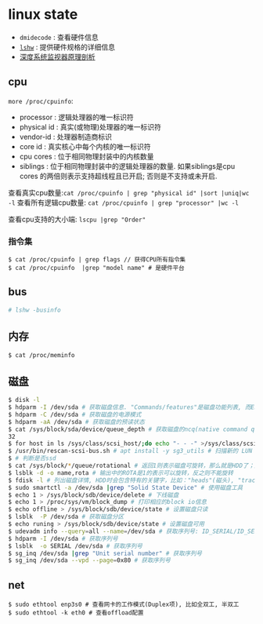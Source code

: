 # linux state
- `dmidecode` : 查看硬件信息
- [`lshw`](https://linux.cn/article-11194-1.html) : 提供硬件规格的详细信息
- [深度系统监视器原理剖析](https://manateelazycat.github.io/deepin/2017/07/22/deepin-system-monitor.html)

## cpu
`more /proc/cpuinfo`:
- processor : 逻辑处理器的唯一标识符
- physical id : 真实(或物理)处理器的唯一标识符
- vendor-id : 处理器制造商标识
- core id : 真实核心中每个内核的唯一标识符
- cpu cores : 位于相同物理封装中的内核数量
- siblings : 位于相同物理封装中的逻辑处理器的数量. 如果siblings是cpu cores 的两倍则表示支持超线程且已开启; 否则是不支持或未开启.

查看真实cpu数量:`cat /proc/cpuinfo | grep "physical id" |sort |uniq|wc -l`
查看所有逻辑cpu数量: `cat /proc/cpuinfo | grep "processor" |wc -l`

查看cpu支持的大小端: `lscpu |grep "Order"`

### 指令集
```
$ cat /proc/cpuinfo | grep flags // 获得CPU所有指令集
$ cat /proc/cpuinfo  |grep "model name" # 是硬件平台
```

## bus
```bash
# lshw -businfo
```

## 内存
```bash
$ cat /proc/meminfo
```

## 磁盘
```bash
$ disk -l
$ hdparm -I /dev/sda # 获取磁盘信息. "Commands/features"是磁盘功能列表, 而Enabled列中有"*"前缀的该磁盘支持的功能. 通过该命令也可设置磁盘的电源模式(省电设置)
$ hdparm -C /dev/sda # 获取磁盘的电源模式
$ hdparm -aA /dev/sda # 获取磁盘的预读状态
$ cat /sys/block/sda/device/queue_depth # 获取磁盘的ncq(native command queuing)
32
$ for host in ls /sys/class/scsi_host/;do echo "- - -" >/sys/class/scsi_host/${host}/scan; done # 扫描新的 LUN 和 SCSI 磁盘
$ /usr/bin/rescan-scsi-bus.sh # apt install -y sg3_utils # 扫描新的 LUN 和 SCSI 磁盘
$ # 判断是否ssd
$ cat /sys/block/*/queue/rotational # 返回1则表示磁盘可旋转，那么就是HDD了；反之，如果返回0，则表示磁盘不可以旋转，那么就有可能是SSD了
$ lsblk -d -o name,rota # 输出中的ROTA是1的表示可以旋转，反之则不能旋转
$ fdisk -l # 列出磁盘详情, HDD时会包含特有的关键字，比如："heads"(磁头), "track"(磁道)和"cylinders"(柱面)
$ sudo smartctl -a /dev/sda |grep "Solid State Device" # 使用磁盘工具
$ echo 1 > /sys/block/sdb/device/delete # 下线磁盘
$ echo 1 > /proc/sys/vm/block_dump # 打印相应的block io信息
$ echo offline > /sys/block/sdb/device/state # 设置磁盘只读
$ lsblk  -P /dev/sda # 获取磁盘分区
$ echo runing > /sys/block/sdb/device/state # 设置磁盘可用
$ udevadm info --query=all --name=/dev/sda # 获取序列号: ID_SERIAL/ID_SERIAL_SHORT, **推荐**
$ hdparm -I /dev/sda # 获取序列号
$ lsblk  -o SERIAL /dev/sda # 获取序列号
$ sg_inq /dev/sda |grep "Unit serial number" # 获取序列号
$ sg_inq /dev/sda --vpd --page=0x80 # 获取序列号
```

## net
```
$ sudo ethtool enp3s0 # 查看网卡的工作模式(Duplex项), 比如全双工, 半双工
$ sudo ethtool -k eth0 # 查看offload配置
```
